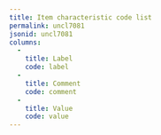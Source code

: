 ```yaml
---
title: Item characteristic code list
permalink: uncl7081
jsonid: uncl7081
columns:
  - 
    title: Label
    code: label
  - 
    title: Comment
    code: comment
  - 
    title: Value
    code: value
---
```

